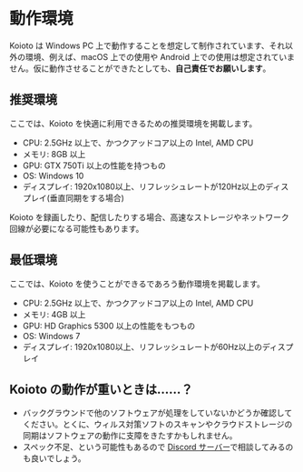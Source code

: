 # 動作環境

Koioto は Windows PC 上で動作することを想定して制作されています、それ以外の環境、例えば、macOS 上での使用や Android 上での使用は想定されていません。仮に動作させることができたとしても、**自己責任でお願いします**。

## 推奨環境

ここでは、Koioto を快適に利用できるための推奨環境を掲載します。

- CPU: 2.5GHz 以上で、かつクアッドコア以上の Intel, AMD CPU
- メモリ: 8GB 以上
- GPU: GTX 750Ti 以上の性能を持つもの
- OS: Windows 10
- ディスプレイ: 1920x1080以上、リフレッシュレートが120Hz以上のディスプレイ(垂直同期をする場合)

Koioto を録画したり、配信したりする場合、高速なストレージやネットワーク回線が必要になる可能性もあります。

## 最低環境

ここでは、Koioto を使うことができるであろう動作環境を掲載します。

- CPU: 2.5GHz 以上で、かつクアッドコア以上の Intel, AMD CPU
- メモリ: 4GB 以上
- GPU: HD Graphics 5300 以上の性能をもつもの
- OS: Windows 7
- ディスプレイ: 1920x1080以上、リフレッシュレートが60Hz以上のディスプレイ

## Koioto の動作が重いときは……？

- バックグラウンドで他のソフトウェアが処理をしていないかどうか確認してください。とくに、ウィルス対策ソフトのスキャンやクラウドストレージの同期はソフトウェアの動作に支障をきたすかもしれません。
- スペック不足、という可能性もあるので [Discord サーバー](https://discord.gg/kaF5Nc6)で相談してみるのも良いでしょう。